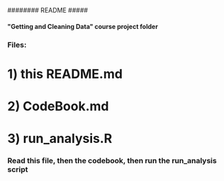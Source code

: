 ######## README #####

#### "Getting and Cleaning Data" course project folder

### Files:

# 1) this README.md
# 2) CodeBook.md
# 3) run_analysis.R 

### Read this file, then the codebook, then run the run_analysis script